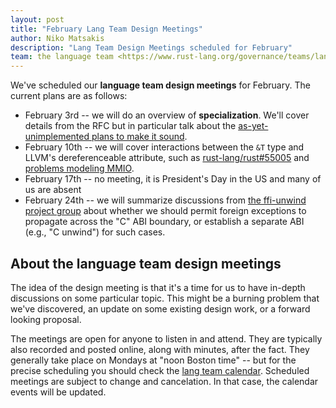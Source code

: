 ```yaml
---
layout: post
title: "February Lang Team Design Meetings"
author: Niko Matsakis
description: "Lang Team Design Meetings scheduled for February"
team: the language team <https://www.rust-lang.org/governance/teams/lang>
---
```


We've scheduled our **language team design meetings** for February. The current plans are as follows:

* February 3rd -- we will do an overview of **specialization**. We'll cover details from the RFC but in particular talk about the [as-yet-unimplemented plans to make it sound](http://aturon.github.io/tech/2018/04/05/sound-specialization/).
* February 10th -- we will cover interactions between the `&T` type and LLVM's dereferenceable attribute, such as [rust-lang/rust#55005](https://github.com/rust-lang/rust/issues/55005) and [problems modeling MMIO](https://github.com/japaric/volatile-register/issues/10).
* February 17th -- no meeting, it is President's Day in the US and many of us are absent
* February 24th -- we will summarize discussions from [the ffi-unwind project group] about whether we should permit foreign exceptions to propagate across the "C" ABI boundary, or establish a separate ABI (e.g., "C unwind") for such cases.

[the ffi-unwind project group]: https://github.com/rust-lang/project-ffi-unwind

## About the language team design meetings

The idea of the design meeting is that it's a time for us to have
in-depth discussions on some particular topic. This might be a burning
problem that we've discovered, an update on some existing design work,
or a forward looking proposal.

The meetings are open for anyone to listen in and attend. They are
typically also recorded and posted online, along with minutes, after
the fact. They generally take place on Mondays at "noon Boston time"
-- but for the precise scheduling you should check the [lang team
calendar]. Scheduled meetings are subject to change and
cancelation. In that case, the calendar events will be updated.

[lang team calendar]: https://github.com/rust-lang/lang-team/#meeting-calendar

